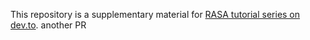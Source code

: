 This repository is a supplementary material for [RASA tutorial series on dev.to](https://dev.to/petr7555/rasa-creating-a-chatbot-3kla).
another PR
